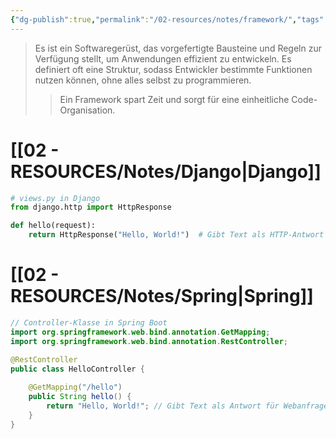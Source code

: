 ```yaml
---
{"dg-publish":true,"permalink":"/02-resources/notes/framework/","tags":["code/java/","code/python"],"noteIcon":"","updated":"2024-10-25T11:33:45.000+02:00"}
---
```


>Es ist ein Softwaregerüst, das vorgefertigte Bausteine und Regeln zur Verfügung stellt, um Anwendungen effizient zu entwickeln. 
>Es definiert oft eine Struktur, sodass Entwickler bestimmte Funktionen nutzen können, ohne alles selbst zu programmieren. 
>>Ein Framework spart Zeit und sorgt für eine einheitliche Code-Organisation.

# [[02 - RESOURCES/Notes/Django\|Django]]
```python
# views.py in Django
from django.http import HttpResponse

def hello(request):
    return HttpResponse("Hello, World!")  # Gibt Text als HTTP-Antwort zurück
```

# [[02 - RESOURCES/Notes/Spring\|Spring]]
```java
// Controller-Klasse in Spring Boot
import org.springframework.web.bind.annotation.GetMapping;
import org.springframework.web.bind.annotation.RestController;

@RestController
public class HelloController {
    
    @GetMapping("/hello")
    public String hello() {
        return "Hello, World!"; // Gibt Text als Antwort für Webanfrage zurück
    }
}
```